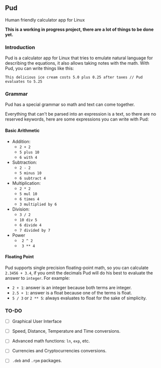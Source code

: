 ## Pud

Human friendly calculator app for Linux

**This is a working in progress project, there are a lot of things to be done yet.**

### Introduction

Pud is a calculator app for Linux that tries to emulate natural language for describing
the equations, it also allows taking notes with the math. With Pud, you can write things
like this:

```
This delicious ice cream costs 5.0 plus 0.25 after taxes // Pud evaluates to 5.25
```

### Grammar

Pud has a special grammar so math and text can come together.

Everything that can't be parsed into an expression is a text, so there are no reserved
keywords, here are some expressions you can write with Pud:

#### Basic Arithmetic

- Addition:
    - `2 + 2`
    - `5 plus 10`
    - `6 with 4`
- Subtraction:   
    - `2 - 2`
    - `5 minus 10`
    - `6 subtract 4`
- Multiplication:
    - `2 * 2`
    - `5 mul 10`
    - `6 times 4`
    - `3 multiplied by 6`
- Division:
    - `3 / 2`
    - `10 div 5`
    - `6 divide 4`
    - `7 divided by 7`
- Power
    - ` 2 ^ 2`
    - ` 3 ** 4`
 
 #### Floating Point
 
 Pud supports single precision floating-point math, so you can calculate `2.3456 + 3.4`,
 if you omit the decimals Pud will do his best to evaluate the answer to `integer`.
 For example:
 
 - `2 + 1`: answer is an integer because both terms are integer.
 - `2.5 + 1`: answer is a float because one of the terms is float.
 - `5 / 3` or `2 ** 5`: always evaluates to float for the sake of simplicity.
 
### TO-DO

- [ ] Graphical User Interface
- [ ] Speed, Distance, Temperature and Time conversions.
- [ ] Advanced math functions: `ln`, `exp`, etc.
- [ ] Currencies and Cryptocurrencies conversions.
- [ ] `.deb` and `.rpm` packages.
 


